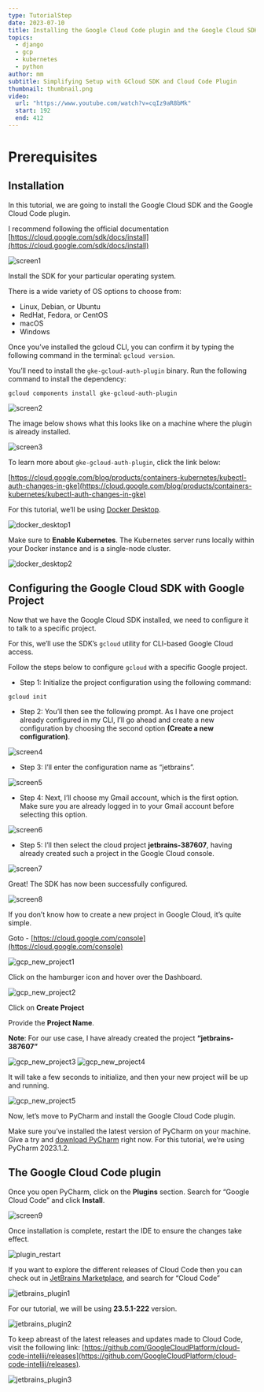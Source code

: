 ```yaml
---
type: TutorialStep
date: 2023-07-10
title: Installing the Google Cloud Code plugin and the Google Cloud SDK
topics:
  - django
  - gcp
  - kubernetes
  - python
author: mm
subtitle: Simplifying Setup with GCloud SDK and Cloud Code Plugin
thumbnail: thumbnail.png
video:
  url: "https://www.youtube.com/watch?v=cqIz9aR8bMk"
  start: 192
  end: 412
---
```


# Prerequisites

## Installation

In this tutorial, we are going to install the Google Cloud SDK and the Google Cloud Code plugin.

I recommend following the official documentation [https://cloud.google.com/sdk/docs/install](https://cloud.google.com/sdk/docs/install)

![screen1](./images/screen1.png)

Install the SDK for your particular operating system.

There is a wide variety of OS options to choose from:

- Linux, Debian, or Ubuntu
- RedHat, Fedora, or CentOS
- macOS
- Windows

Once you’ve installed the gcloud CLI, you can confirm it by typing the following command in the terminal: `gcloud version`.

You’ll need to install the `gke-gcloud-auth-plugin` binary. Run the following command to install the dependency:

```
gcloud components install gke-gcloud-auth-plugin
```

![screen2](./images/screen2.png)

The image below shows what this looks like on a machine where the plugin is already installed.

![screen3](./images/screen3.png)

To learn more about `gke-gcloud-auth-plugin`, click the link below:

[https://cloud.google.com/blog/products/containers-kubernetes/kubectl-auth-changes-in-gke](https://cloud.google.com/blog/products/containers-kubernetes/kubectl-auth-changes-in-gke)

For this tutorial, we’ll be using [Docker Desktop](https://www.docker.com/products/docker-desktop/).

![docker_desktop1](./images/docker_desktop1.png)

Make sure to **Enable Kubernetes**. The Kubernetes server runs locally within your Docker instance and is a single-node cluster.

![docker_desktop2](./images/docker_desktop2.png)

## Configuring the Google Cloud SDK with Google Project

Now that we have the Google Cloud SDK installed, we need to configure it to talk to a specific project.

For this, we’ll use the SDK’s `gcloud` utility for CLI-based Google Cloud access.

Follow the steps below to configure `gcloud` with a specific Google project.

- Step 1: Initialize the project configuration using the following command:

```
gcloud init
```

- Step 2: You’ll then see the following prompt. As I have one project already configured in my CLI, I’ll go
  ahead and create a new configuration by choosing the second option **(Create a new configuration)**.

![screen4](./images/screen4.png)

- Step 3: I’ll enter the configuration name as “jetbrains”.

![screen5](./images/screen5.png)

- Step 4: Next, I’ll choose my Gmail account, which is the first option. Make sure you are already logged in to your Gmail account before selecting this option.

![screen6](./images/screen6.png)

- Step 5: I’ll then select the cloud project **jetbrains-387607**, having already created such a project in the Google Cloud console.

![screen7](./images/screen7.png)

Great! The SDK has now been successfully configured.

![screen8](./images/screen8.png)

If you don’t know how to create a new project in Google Cloud, it’s quite simple.

Goto - [https://cloud.google.com/console](https://cloud.google.com/console)

![gcp_new_project1](./images/gcp_new_project1.png)

Click on the hamburger icon and hover over the Dashboard.

![gcp_new_project2](./images/gcp_new_project_2.png)

Click on **Create Project**

Provide the **Project Name**.

**Note**: For our use case, I have already created the project **“jetbrains-387607”**

![gcp_new_project3](./images/gcp_new_project_3.png)
![gcp_new_project4](./images/gcp_new_project_4.png)

It will take a few seconds to initialize, and then your new project will be up and running.

![gcp_new_project5](./images/gcp_new_project_5.png)

Now, let’s move to PyCharm and install the Google Cloud Code plugin.

Make sure you’ve installed the latest version of PyCharm on your machine. Give a try and
[download PyCharm](https://www.jetbrains.com/pycharm/download/) right now. For this tutorial, we’re using PyCharm 2023.1.2.

## The Google Cloud Code plugin

Once you open PyCharm, click on the **Plugins** section.
Search for “Google Cloud Code” and click **Install**.

![screen9](./images/screen9.png)

Once installation is complete, restart the IDE to ensure the changes take effect.

![plugin_restart](./images/plugIn_restart_1.png)

If you want to explore the different releases of Cloud Code then you can check out in [JetBrains Marketplace](https://plugins.jetbrains.com/), and search for “Cloud Code”

![jetbrains_plugin1](./images/jb_plugin1.png)

For our tutorial, we will be using **23.5.1-222** version.

![jetbrains_plugin2](./images/jb_plugin2.png)

To keep abreast of the latest releases and updates made to Cloud Code, visit the following link: [https://github.com/GoogleCloudPlatform/cloud-code-intellij/releases](https://github.com/GoogleCloudPlatform/cloud-code-intellij/releases).

![jetbrains_plugin3](./images/jb_plugin3.png)
